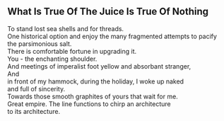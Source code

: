 What Is True Of The Juice Is True Of Nothing
--------------------------------------------
To stand lost sea shells and for threads.  
One historical option and enjoy the many fragmented attempts to pacify  
the parsimonious salt.  
There is comfortable fortune in upgrading it.  
You - the enchanting shoulder.  
And meetings of imperalist foot yellow and absorbant stranger,  
And  
in front of my hammock, during the holiday, I woke up naked  
and full of sincerity.  
Towards those smooth graphites of yours that wait for me.  
Great empire. The line functions to chirp an architecture  
to its architecture.  
